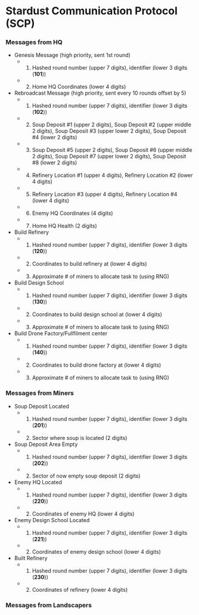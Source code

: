# Stardust Communication Protocol (SCP)

### Messages from HQ

- Genesis Message (high priority, sent 1st round)
  - 1) Hashed round number (upper 7 digits), identifier (lower 3 digits (**101**))
  - 2) Home HQ Coordinates (lower 4 digits)
- Rebroadcast Message (high priority, sent every 10 rounds offset by 5)
  - 1) Hashed round number (upper 7 digits), identifier (lower 3 digits (**102**))
  - 2) Soup Deposit #1 (upper 2 digits), Soup Deposit #2 (upper middle 2 digits), Soup Deposit #3 (upper lower 2 digits), Soup Deposit #4 (lower 2 digits)
  - 3) Soup Deposit #5 (upper 2 digits), Soup Deposit #6 (upper middle 2 digits), Soup Deposit #7 (upper lower 2 digits), Soup Deposit #8 (lower 2 digits)
  - 4) Refinery Location #1 (upper 4 digits), Refinery Location #2 (lower 4 digits)
  - 5) Refinery Location #3 (upper 4 digits), Refinery Location #4 (lower 4 digits)
  - 6) Enemy HQ Coordinates (4 digits)
  - 7) Home HQ Health (2 digits)
- Build Refinery
  - 1) Hashed round number (upper 7 digits), identifier (lower 3 digits (**120**))
  - 2) Coordinates to build refinery at (lower 4 digits)
  - 3) Approximate # of miners to allocate task to (using RNG)
- Build Design School
  - 1) Hashed round number (upper 7 digits), identifier (lower 3 digits (**130**))
  - 2) Coordinates to build design school at (lower 4 digits)
  - 3) Approximate # of miners to allocate task to (using RNG)
- Build Drone Factory/Fullfilment center
  - 1) Hashed round number (upper 7 digits), identifier (lower 3 digits (**140**))
  - 2) Coordinates to build drone factory at (lower 4 digits)
  - 3) Approximate # of miners to allocate task to (using RNG)

### Messages from Miners

- Soup Deposit Located
  - 1) Hashed round number (upper 7 digits), identifier (lower 3 digits (**201**))
  - 2) Sector where soup is located (2 digits)
- Soup Deposit Area Empty
  - 1) Hashed round number (upper 7 digits), identifier (lower 3 digits (**202**))
  - 2) Sector of now empty soup deposit (2 digits)
- Enemy HQ Located
  - 1) Hashed round number (upper 7 digits), identifier (lower 3 digits (**220**))
  - 2) Coordinates of enemy HQ (lower 4 digits)
- Enemy Design School Located
  - 1) Hashed round number (upper 7 digits), identifier (lower 3 digits (**221**))
  - 2) Coordinates of enemy design school (lower 4 digits)
- Built Refinery
  - 1) Hashed round number (upper 7 digits), identifier (lower 3 digits (**230**))
  - 2) Coordinates of refinery (lower 4 digits)

### Messages from Landscapers





